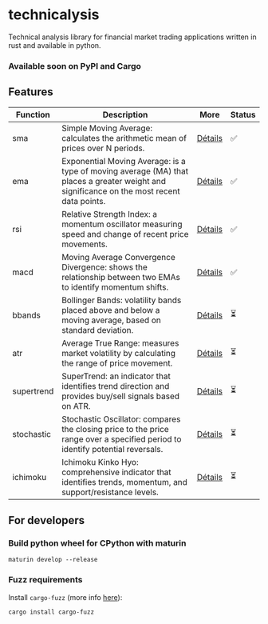 # technicalysis
Technical analysis library for financial market trading applications written in rust and available in python.


### **Available soon on PyPI and Cargo**


## Features

| Function      | Description                                                                     | More                                                    | Status   |
|---------------|---------------------------------------------------------------------------------|---------------------------------------------------------|----------|
| sma           | Simple Moving Average: calculates the arithmetic mean of prices over N periods. | [Détails](https://www.investopedia.com/terms/s/sma.asp) | ✅       |
| ema           | Exponential Moving Average: is a type of moving average (MA) that places a greater weight and significance on the most recent data points. | [Détails](https://www.investopedia.com/terms/e/ema.asp) | ✅       |
| rsi           | Relative Strength Index: a momentum oscillator measuring speed and change of recent price movements. | [Détails](https://www.investopedia.com/terms/r/rsi.asp) | ✅       |
| macd          | Moving Average Convergence Divergence: shows the relationship between two EMAs to identify momentum shifts. | [Détails](https://www.investopedia.com/terms/m/macd.asp)| ✅       |
| bbands        | Bollinger Bands: volatility bands placed above and below a moving average, based on standard deviation. | [Détails](https://www.investopedia.com/terms/b/bollingerbands.asp)| ⏳ |
| atr           | Average True Range: measures market volatility by calculating the range of price movement. | [Détails](https://www.investopedia.com/terms/a/atr.asp) | ⏳       |
| supertrend    | SuperTrend: an indicator that identifies trend direction and provides buy/sell signals based on ATR. | [Détails](https://www.tradingview.com/support/solutions/43000634738-supertrend/)| ⏳     |
| stochastic    | Stochastic Oscillator: compares the closing price to the price range over a specified period to identify potential reversals. | [Détails](https://www.investopedia.com/terms/s/stochasticoscillator.asp)| ⏳|
| ichimoku      | Ichimoku Kinko Hyo: comprehensive indicator that identifies trends, momentum, and support/resistance levels. | [Détails](https://www.investopedia.com/terms/i/ichimoku-cloud.asp)| ⏳ |


## For developers

### Build python wheel for CPython with maturin

```
maturin develop --release
```

### Fuzz requirements

Install `cargo-fuzz` (more info [here](https://github.com/rust-fuzz/cargo-fuzz)):

```
cargo install cargo-fuzz
```
